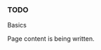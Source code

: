 ﻿<properties
	pageTitle="Basics"
    pageName="basics"
    parentPageId="3701"
/>

<h3>TODO</h3>
Basics

<p>Page content is being written.</p>